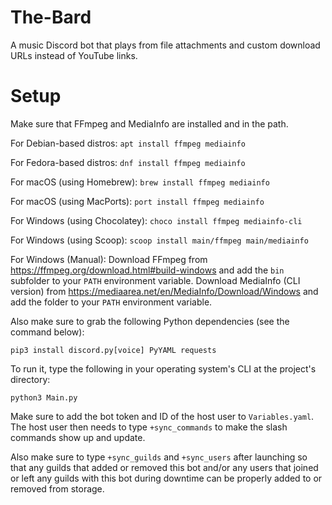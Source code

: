 # The-Bard
A music Discord bot that plays from file attachments and custom download URLs instead of YouTube links.

# Setup
Make sure that FFmpeg and MediaInfo are installed and in the path.

For Debian-based distros:
`apt install ffmpeg mediainfo`

For Fedora-based distros:
`dnf install ffmpeg mediainfo`

For macOS (using Homebrew):
`brew install ffmpeg mediainfo`

For macOS (using MacPorts):
`port install ffmpeg mediainfo`

For Windows (using Chocolatey):
`choco install ffmpeg mediainfo-cli`

For Windows (using Scoop):
`scoop install main/ffmpeg main/mediainfo`

For Windows (Manual):
Download FFmpeg from https://ffmpeg.org/download.html#build-windows and add the `bin` subfolder to your `PATH` environment variable.
Download MediaInfo (CLI version) from https://mediaarea.net/en/MediaInfo/Download/Windows and add the folder to your `PATH` environment variable.

Also make sure to grab the following Python dependencies (see the command below):

`pip3 install discord.py[voice] PyYAML requests`

To run it, type the following in your operating system's CLI at the project's directory:

`python3 Main.py`

Make sure to add the bot token and ID of the host user to `Variables.yaml`. The host user then needs to type `+sync_commands` to make the slash commands show up and update.

Also make sure to type `+sync_guilds` and `+sync_users` after launching so that any guilds that added or removed this bot
and/or any users that joined or left any guilds with this bot during downtime can be properly added to or removed from storage.
